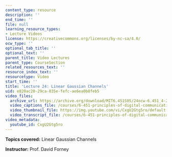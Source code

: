 ```yaml
---
content_type: resource
description: ''
end_time: ''
file: null
learning_resource_types:
- Lecture Videos
license: https://creativecommons.org/licenses/by-nc-sa/4.0/
ocw_type: ''
optional_tab_title: ''
optional_text: ''
parent_title: Video Lectures
parent_type: CourseSection
related_resources_text: ''
resource_index_text: ''
resourcetype: Video
start_time: ''
title: 'Lecture 24: Linear Gaussian Channels'
uid: e820ac20-29ca-835e-fefc-ae6ea0b8feb5
video_files:
  archive_url: https://archive.org/download/MIT6.451S05/24ocw-6.451_4-261-09may2005-220k.mp4
  video_captions_file: /courses/6-451-principles-of-digital-communication-ii-spring-2005/d31628bf123658c9903a7652a3c4e1e5_CxgU2Gtg5ro.vtt
  video_thumbnail_file: https://img.youtube.com/vi/CxgU2Gtg5ro/default.jpg
  video_transcript_file: /courses/6-451-principles-of-digital-communication-ii-spring-2005/426c3acf789058f3ca67b31cecb802b5_CxgU2Gtg5ro.pdf
video_metadata:
  youtube_id: CxgU2Gtg5ro
---
```


**Topics covered:** Linear Gaussian Channels

**Instructor:** Prof. David Forney

